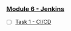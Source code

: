
### [Module 6 - Jenkins](https://git.epam.com/yurii_pelykh/DevOps-22Q2-Pelykh-Yurii/-/tree/m6-Jenkins)    
- [ ] [Task 1 - CI/CD](https://git.epam.com/yurii_pelykh/DevOps-22Q2-Pelykh-Yurii/-/tree/m6-Jenkins-Task-01/m6-Jenkins/m6-Jenkins-Task-01)
  

